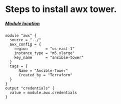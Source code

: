# Steps to install awx tower. 
##### [Module location](https://registry.terraform.io/modules/farrukh90/awx/aws/latest)


```
module "awx" {
  source = "../"
  awx_config = {
    region        = "us-east-1"
    instance_type = "m5.xlarge"
    key_name      = "ansible-tower"
  }
  tags = {
      Name = "Ansible-Tower"
      Created_by = "Terraform"
  }
}
output "credentials" {
  value = module.awx.credentials
}

```
